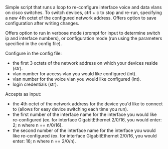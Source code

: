 Simple script that runs a loop to re-configure interface voice and data vlans on cisco switches. To switch devices, ctrl + c to stop and re-run, specifying a new 4th octet of the configured network address. 
Offers option to save configuration after writing changes. 

Offers option to run in verbose mode (prompt for input to determine switch ip and interface numbers), or configuration mode (run using the parameters specified in the config file). 

Configure in the config file:
 - the first 3 octets of the network address on which your devices reside (str).
 - vlan number for access vlan you would like configured (int).
 - vlan number for the voice vlan you would like configured (int). 
 - login credentials (str).

Accepts as input:
 - the 4th octet of the network address for the device you'd like to connect to (allows for easy device switching each time you run).
 - the first number of the interface name for the interface you would like re-configured (ex. for interface GigabitEthernet 2/0/16, you would enter: 2; n where n == n/0/16).
 - the second number of the interface name for the interface you would like re-configured (ex. for interface GigabitEthernet 2/0/16, you would enter: 16; n where n == 2/0/n).




